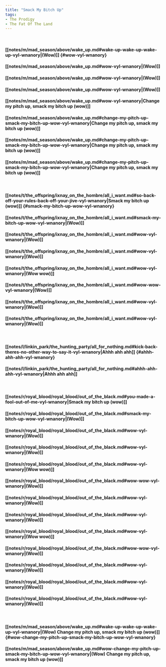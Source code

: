 ```yaml
---
title: "Smack My Bitch Up"
tags:
- The Prodigy
- The Fat Of The Land
---
```

&nbsp;
#### [[notes/m/mad_season/above/wake_up.md#wake-up-wake-up-wake-up-vyl-wnanory|(Wow)]] {#wow-vyl-wnanory}
#### [[notes/m/mad_season/above/wake_up.md#wow-vyl-wnanory|(Wow)]]
#### [[notes/m/mad_season/above/wake_up.md#wow-vyl-wnanory|(Wow)]]
#### [[notes/m/mad_season/above/wake_up.md#wow-vyl-wnanory|(Wow)]]
#### [[notes/m/mad_season/above/wake_up.md#wow-vyl-wnanory|Change my pitch up, smack my bitch up (wow)]]
#### [[notes/m/mad_season/above/wake_up.md#change-my-pitch-up-smack-my-bitch-up-wow-vyl-wnanory|Change my pitch up, smack my bitch up (wow)]]
#### [[notes/m/mad_season/above/wake_up.md#change-my-pitch-up-smack-my-bitch-up-wow-vyl-wnanory|Change my pitch up, smack my bitch up (wow)]]
#### [[notes/m/mad_season/above/wake_up.md#change-my-pitch-up-smack-my-bitch-up-wow-vyl-wnanory|Change my pitch up, smack my bitch up (wow)]]
&nbsp;
#### [[notes/t/the_offspring/ixnay_on_the_hombre/all_i_want.md#so-back-off-your-rules-back-off-your-jive-vyl-wnanory|Smack my bitch up (wow)]] {#smack-my-bitch-up-wow-vyl-wnanory}
#### [[notes/t/the_offspring/ixnay_on_the_hombre/all_i_want.md#smack-my-bitch-up-wow-vyl-wnanory|(Wow)]]
#### [[notes/t/the_offspring/ixnay_on_the_hombre/all_i_want.md#wow-vyl-wnanory|(Wow)]]
#### [[notes/t/the_offspring/ixnay_on_the_hombre/all_i_want.md#wow-vyl-wnanory|(Wow)]]
#### [[notes/t/the_offspring/ixnay_on_the_hombre/all_i_want.md#wow-vyl-wnanory|(Wow wow)]]
#### [[notes/t/the_offspring/ixnay_on_the_hombre/all_i_want.md#wow-wow-vyl-wnanory|(Wow)]]
#### [[notes/t/the_offspring/ixnay_on_the_hombre/all_i_want.md#wow-vyl-wnanory|(Wow)]]
#### [[notes/t/the_offspring/ixnay_on_the_hombre/all_i_want.md#wow-vyl-wnanory|(Wow)]]
&nbsp;
#### [[notes/l/linkin_park/the_hunting_party/all_for_nothing.md#kick-back-theres-no-other-way-to-say-it-vyl-wnanory|Ahhh ahh ahh]] {#ahhh-ahh-ahh-vyl-wnanory}
#### [[notes/l/linkin_park/the_hunting_party/all_for_nothing.md#ahhh-ahh-ahh-vyl-wnanory|Ahhh ahh ahh]]
&nbsp;
#### [[notes/r/royal_blood/royal_blood/out_of_the_black.md#you-made-a-fool-out-of-me-vyl-wnanory|Smack my bitch up (wow)]]
#### [[notes/r/royal_blood/royal_blood/out_of_the_black.md#smack-my-bitch-up-wow-vyl-wnanory|(Wow)]]
#### [[notes/r/royal_blood/royal_blood/out_of_the_black.md#wow-vyl-wnanory|(Wow)]]
#### [[notes/r/royal_blood/royal_blood/out_of_the_black.md#wow-vyl-wnanory|(Wow)]]
#### [[notes/r/royal_blood/royal_blood/out_of_the_black.md#wow-vyl-wnanory|(Wow wow)]]
#### [[notes/r/royal_blood/royal_blood/out_of_the_black.md#wow-wow-vyl-wnanory|(Wow)]]
#### [[notes/r/royal_blood/royal_blood/out_of_the_black.md#wow-vyl-wnanory|(Wow)]]
#### [[notes/r/royal_blood/royal_blood/out_of_the_black.md#wow-vyl-wnanory|(Wow)]]
#### [[notes/r/royal_blood/royal_blood/out_of_the_black.md#wow-vyl-wnanory|(Wow wow)]]
#### [[notes/r/royal_blood/royal_blood/out_of_the_black.md#wow-wow-vyl-wnanory|(Wow)]]
#### [[notes/r/royal_blood/royal_blood/out_of_the_black.md#wow-vyl-wnanory|(Wow)]]
#### [[notes/r/royal_blood/royal_blood/out_of_the_black.md#wow-vyl-wnanory|(Wow)]]
#### [[notes/r/royal_blood/royal_blood/out_of_the_black.md#wow-vyl-wnanory|(Wow)]]
&nbsp;
#### [[notes/m/mad_season/above/wake_up.md#wake-up-wake-up-wake-up-vyl-wnanory|(Wow) Change my pitch up, smack my bitch up (wow)]] {#wow-change-my-pitch-up-smack-my-bitch-up-wow-vyl-wnanory}
#### [[notes/m/mad_season/above/wake_up.md#wow-change-my-pitch-up-smack-my-bitch-up-wow-vyl-wnanory|(Wow) Change my pitch up, smack my bitch up (wow)]]

